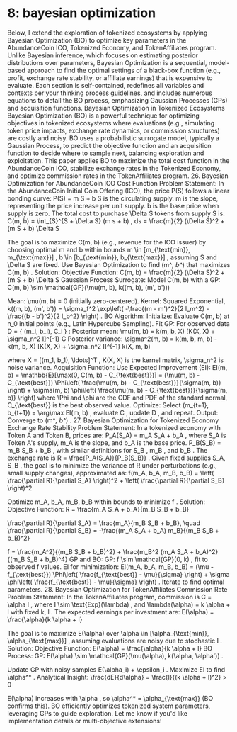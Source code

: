 # 8: bayesian optimization

Below, I extend the exploration of tokenized ecosystems by applying Bayesian Optimization (BO) to optimize key parameters in the AbundanceCoin ICO, Tokenized Economy, and TokenAffiliates program. Unlike Bayesian inference, which focuses on estimating posterior distributions over parameters, Bayesian Optimization is a sequential, model-based approach to find the optimal settings of a black-box function (e.g., profit, exchange rate stability, or affiliate earnings) that is expensive to evaluate. Each section is self-contained, redefines all variables and contexts per your thinking process guidelines, and includes numerous equations to detail the BO process, emphasizing Gaussian Processes (GPs) and acquisition functions.
Bayesian Optimization in Tokenized Ecosystems
Bayesian Optimization (BO) is a powerful technique for optimizing objectives in tokenized ecosystems where evaluations (e.g., simulating token price impacts, exchange rate dynamics, or commission structures) are costly and noisy. BO uses a probabilistic surrogate model, typically a Gaussian Process, to predict the objective function and an acquisition function to decide where to sample next, balancing exploration and exploitation. This paper applies BO to maximize the total cost function in the AbundanceCoin ICO, stabilize exchange rates in the Tokenized Economy, and optimize commission rates in the TokenAffiliates program.
26. Bayesian Optimization for AbundanceCoin ICO Cost Function
Problem Statement:
In the AbundanceCoin Initial Coin Offering (ICO), the price 
P(S)
 follows a linear bonding curve:
P(S) = m S + b
S
 is the circulating supply.
m
 is the slope, representing the price increase per unit supply.
b
 is the base price when supply is zero.
The total cost to purchase 
\Delta S
 tokens from supply 
S
 is:
C(m, b) = \int_{S}^{S + \Delta S} (m s + b) \, ds = \frac{m}{2} (\Delta S)^2 + (m S + b) \Delta S

The goal is to maximize 
C(m, b)
 (e.g., revenue for the ICO issuer) by choosing optimal 
m
 and 
b
 within bounds 
m \in [m_{\text{min}}, m_{\text{max}}]
, 
b \in [b_{\text{min}}, b_{\text{max}}]
, assuming 
S
 and 
\Delta S
 are fixed.
Use Bayesian Optimization to find 
(m^*, b^*)
 that maximizes 
C(m, b)
.
Solution:
Objective Function:
C(m, b) = \frac{m}{2} (\Delta S)^2 + (m S + b) \Delta S
Gaussian Process Surrogate:
Model 
C(m, b)
 with a GP: 
C(m, b) \sim \mathcal{GP}(\mu(m, b), k((m, b), (m', b')))

Mean: 
\mu(m, b) = 0
 (initially zero-centered).
Kernel: Squared Exponential, 
k((m, b), (m', b')) = \sigma_f^2 \exp\left( -\frac{(m - m')^2}{2 l_m^2} - \frac{(b - b')^2}{2 l_b^2} \right)
.
BO Algorithm:
Initialize: Evaluate 
C(m, b)
 at 
n_0
 initial points (e.g., Latin Hypercube Sampling).
Fit GP: For observed data 
D = \{ (m_i, b_i), C_i \}
:
Posterior mean: 
\mu(m, b) = k(m, b, X) [K(X, X) + \sigma_n^2 I]^{-1} C
Posterior variance: 
\sigma^2(m, b) = k(m, b, m, b) - k(m, b, X) [K(X, X) + \sigma_n^2 I]^{-1} k(X, m, b)

where 
X = [(m_1, b_1), \ldots]^T
, 
K(X, X)
 is the kernel matrix, 
\sigma_n^2
 is noise variance.
Acquisition Function: Use Expected Improvement (EI):
EI(m, b) = \mathbb{E}[\max(0, C(m, b) - C_{\text{best}})]
= (\mu(m, b) - C_{\text{best}}) \Phi\left( \frac{\mu(m, b) - C_{\text{best}}}{\sigma(m, b)} \right) + \sigma(m, b) \phi\left( \frac{\mu(m, b) - C_{\text{best}}}{\sigma(m, b)} \right)
where 
\Phi
 and 
\phi
 are the CDF and PDF of the standard normal, 
C_{\text{best}}
 is the best observed value.
Optimize: Select 
(m_{t+1}, b_{t+1}) = \arg\max EI(m, b)
, evaluate 
C
, update 
D
, and repeat.
Output: Converge to 
(m^*, b^*)
.
27. Bayesian Optimization for Tokenized Economy Exchange Rate Stability
Problem Statement:
In a tokenized economy with Token A and Token B, prices are:
P_A(S_A) = m_A S_A + b_A
, where 
S_A
 is Token A's supply, 
m_A
 is the slope, and 
b_A
 is the base price.
P_B(S_B) = m_B S_B + b_B
, with similar definitions for 
S_B
, 
m_B
, and 
b_B
.
The exchange rate is 
R = \frac{P_A(S_A)}{P_B(S_B)}
. Given fixed supplies 
S_A, S_B
, the goal is to minimize the variance of 
R
 under perturbations (e.g., small supply changes), approximated as:
f(m_A, b_A, m_B, b_B) = \left( \frac{\partial R}{\partial S_A} \right)^2 + \left( \frac{\partial R}{\partial S_B} \right)^2

Optimize 
m_A, b_A, m_B, b_B
 within bounds to minimize 
f
.
Solution:
Objective Function:
R = \frac{m_A S_A + b_A}{m_B S_B + b_B}

\frac{\partial R}{\partial S_A} = \frac{m_A}{m_B S_B + b_B}, \quad \frac{\partial R}{\partial S_B} = -\frac{(m_A S_A + b_A) m_B}{(m_B S_B + b_B)^2}

f = \frac{m_A^2}{(m_B S_B + b_B)^2} + \frac{m_B^2 (m_A S_A + b_A)^2}{(m_B S_B + b_B)^4}
GP and BO:
GP: 
f \sim \mathcal{GP}(0, k)
, fit to observed 
f
 values.
EI for minimization: 
EI(m_A, b_A, m_B, b_B) = (\mu - f_{\text{best}}) \Phi\left( \frac{f_{\text{best}} - \mu}{\sigma} \right) + \sigma \phi\left( \frac{f_{\text{best}} - \mu}{\sigma} \right)
.
Iterate to find optimal parameters.
28. Bayesian Optimization for TokenAffiliates Commission Rate
Problem Statement:
In the TokenAffiliates program, commission is 
C = \alpha I
, where 
I \sim \text{Exp}(\lambda)
, and 
\lambda(\alpha) = k \alpha + l
 with fixed 
k, l
. The expected earnings per investment are:
E(\alpha) = \frac{\alpha}{k \alpha + l}

The goal is to maximize 
E(\alpha)
 over 
\alpha \in [\alpha_{\text{min}}, \alpha_{\text{max}}]
, assuming evaluations are noisy due to stochastic 
I
.
Solution:
Objective Function:
E(\alpha) = \frac{\alpha}{k \alpha + l}
BO Process:
GP: 
E(\alpha) \sim \mathcal{GP}(\mu(\alpha), k(\alpha, \alpha'))
.

Update GP with noisy samples 
E(\alpha_i) + \epsilon_i
.
Maximize EI to find 
\alpha^*
.
Analytical Insight:
\frac{dE}{d\alpha} = \frac{l}{(k \alpha + l)^2} > 0

E(\alpha)
 increases with 
\alpha
, so 
\alpha^* = \alpha_{\text{max}}
 (BO confirms this).
BO efficiently optimizes tokenized system parameters, leveraging GPs to guide exploration. Let me know if you'd like implementation details or multi-objective extensions!